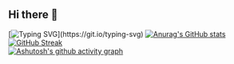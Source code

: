 ## Hi there 👋
[![Typing SVG](https://readme-typing-svg.demolab.com?font=Fira+Code&pause=1000&width=435&lines=Welcome+come+to+my+Github.)](https://git.io/typing-svg)
[![Anurag's GitHub stats](https://github-readme-stats.vercel.app/api?username=fornever-lw)](https://github.com/anuraghazra/github-readme-stats)
[![GitHub Streak](https://streak-stats.demolab.com?user=fornever-lw)](https://git.io/streak-stats)       
[![Ashutosh's github activity graph](https://github-readme-activity-graph.vercel.app/graph?username=forneveer-lw)](https://github.com/ashutosh00710/github-readme-activity-graph)
<!--
**fornever-lw/fornever-lw** is a ✨ _special_ ✨ repository because its `README.md` (this file) appears on your GitHub profile.

Here are some ideas to get you started:

- 🔭 I’m currently working on ...
- 🌱 I’m currently learning ...
- 👯 I’m looking to collaborate on ...
- 🤔 I’m looking for help with ...
- 💬 Ask me about ...
- 📫 How to reach me: ...
- 😄 Pronouns: ...
- ⚡ Fun fact: ...
-->
